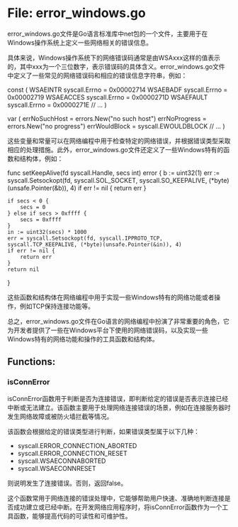 # File: error_windows.go

error_windows.go文件是Go语言标准库中net包的一个文件，主要用于在Windows操作系统上定义一些网络相关的错误信息。

具体来说，Windows操作系统下的网络错误码通常是由WSAxxx这样的值表示的，其中xxx为一个三位数字，表示错误码的具体含义。error_windows.go文件中定义了一些常见的网络错误码和相应的错误信息字符串，例如：

const (
    WSAEINTR     syscall.Errno = 0x00002714
    WSAEBADF     syscall.Errno = 0x00002719
    WSAEACCES    syscall.Errno = 0x0000271D
    WSAEFAULT   syscall.Errno = 0x0000271E
    // ...
)
 
var (
    errNoSuchHost = errors.New("no such host")
    errNoProgress = errors.New("no progress")
    errWouldBlock = syscall.EWOULDBLOCK
    // ...
)

这些变量和常量可以在网络编程中用于检查特定的网络错误，并根据错误类型采取相应的处理措施。此外，error_windows.go文件还定义了一些Windows特有的函数和结构体，例如：

func setKeepAlive(fd syscall.Handle, secs int) error {
    b := uint32(1)
    err := syscall.Setsockopt(fd, syscall.SOL_SOCKET, syscall.SO_KEEPALIVE, (*byte)(unsafe.Pointer(&b)), 4)
    if err != nil {
        return err
    }

    if secs < 0 {
        secs = 0
    } else if secs > 0xffff {
        secs = 0xffff
    }
    in := uint32(secs) * 1000
    err = syscall.Setsockopt(fd, syscall.IPPROTO_TCP, syscall.TCP_KEEPALIVE, (*byte)(unsafe.Pointer(&in)), 4)
    if err != nil {
        return err
    }
    return nil
}

这些函数和结构体在网络编程中用于实现一些Windows特有的网络功能或者操作，例如TCP保持连接功能等。

总之，error_windows.go文件在Go语言的网络编程中扮演了非常重要的角色，它为开发者提供了一些在Windows平台下使用的网络错误码，以及实现一些Windows特有的网络功能和操作的工具函数和结构体。

## Functions:

### isConnError

isConnError函数用于判断是否为连接错误，即判断给定的错误是否表示连接已经中断或无法建立。该函数主要用于处理网络连接错误的场景，例如在连接服务器时发生网络故障或被防火墙拦截等情况。

该函数会根据给定的错误类型进行判断，如果错误类型属于以下几种：

- syscall.ERROR_CONNECTION_ABORTED
- syscall.ERROR_CONNECTION_RESET
- syscall.WSAECONNABORTED
- syscall.WSAECONNRESET

则说明发生了连接错误。否则，返回false。

这个函数常用于网络连接的错误处理中，它能够帮助用户快速、准确地判断连接是否成功建立或已经中断。在开发网络应用程序时，将isConnError函数作为一个工具函数，能够提高代码的可读性和可维护性。



